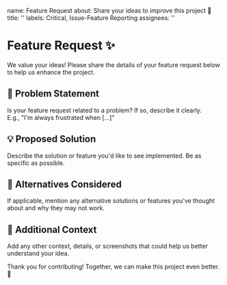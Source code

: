 name: Feature Request
about: Share your ideas to improve this project 🚀
title: ''
labels: Critical, Issue-Feature Reporting
assignees: ''

# Feature Request ✨

We value your ideas! Please share the details of your feature request below to help us enhance the project.


## 📝 Problem Statement
Is your feature request related to a problem? If so, describe it clearly.  
E.g., "I'm always frustrated when [...]"


## 💡 Proposed Solution
Describe the solution or feature you'd like to see implemented. Be as specific as possible.


## 🔄 Alternatives Considered
If applicable, mention any alternative solutions or features you've thought about and why they may not work.


## 📸 Additional Context
Add any other context, details, or screenshots that could help us better understand your idea.


Thank you for contributing! Together, we can make this project even better. 💪